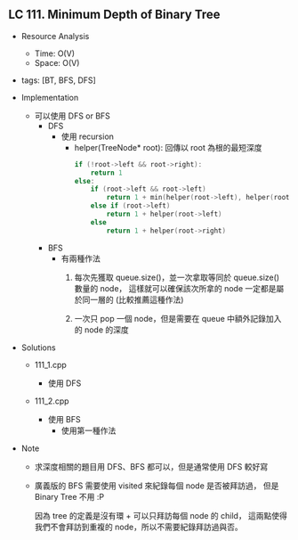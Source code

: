 ## LC 111. Minimum Depth of Binary Tree
- Resource Analysis
    - Time: O(V)
    - Space: O(V)

- tags: [BT, BFS, DFS]

- Implementation
    - 可以使用 DFS or BFS
        - DFS
            - 使用 recursion
                - helper(TreeNode* root): 回傳以 root 為根的最短深度
                    ```C++
                    if (!root->left && root->right):
                        return 1
                    else:
                        if (root->left && root->left)
                            return 1 + min(helper(root->left), helper(root->right))
                        else if (root->left) 
                            return 1 + helper(root->left)
                        else
                            return 1 + helper(root->right) 
                    ```
        - BFS 
            - 有兩種作法
                1.  每次先獲取 queue.size()，並一次拿取等同於 queue.size() 數量的 node，
                    這樣就可以確保該次所拿的 node 一定都是屬於同一層的 
                    (比較推薦這種作法)

                2.  一次只 pop 一個 node，但是需要在 queue 中額外記錄加入的 node 的深度
 
- Solutions
    - 111_1.cpp
        - 使用 DFS
     
    - 111_2.cpp
        - 使用 BFS 
            - 使用第一種作法

- Note
    - 求深度相關的題目用 DFS、BFS 都可以，但是通常使用 DFS 較好寫
    
    - 廣義版的 BFS 需要使用 visited 來紀錄每個 node 是否被拜訪過，
      但是 Binary Tree 不用 :P

      因為 tree 的定義是沒有環 + 可以只拜訪每個 node 的 child，
      這兩點使得我們不會拜訪到重複的 node，所以不需要紀錄拜訪過與否。 